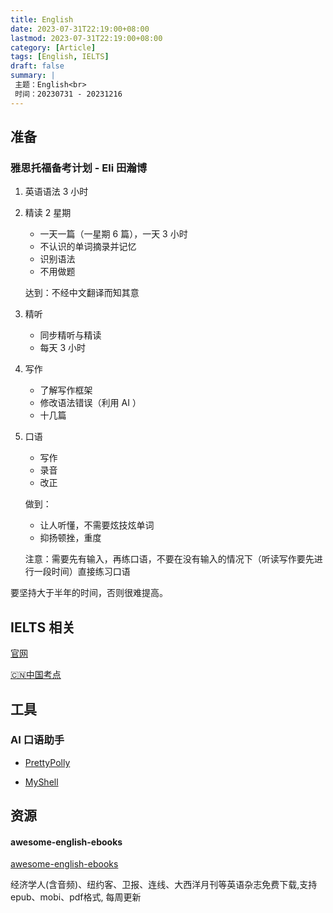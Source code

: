 ```yaml
---
title: English
date: 2023-07-31T22:19:00+08:00
lastmod: 2023-07-31T22:19:00+08:00
category: [Article]
tags: [English, IELTS]
draft: false
summary: |
 主题：English<br>
 时间：20230731 - 20231216
---
```


## 准备

### 雅思托福备考计划 - Eli 田瀚博

1. 英语语法 3 小时

2. 精读 2 星期

   - 一天一篇（一星期 6 篇），一天 3 小时
   - 不认识的单词摘录并记忆
   - 识别语法
   - 不用做题

   达到：不经中文翻译而知其意

3. 精听

   - 同步精听与精读
   - 每天 3 小时

4. 写作

   - 了解写作框架
   - 修改语法错误（利用 AI ）
   - 十几篇

5. 口语

   - 写作
   - 录音
   - 改正

   做到：

   - 让人听懂，不需要炫技炫单词
   - 抑扬顿挫，重度

   注意：需要先有输入，再练口语，不要在没有输入的情况下（听读写作要先进行一段时间）直接练习口语

要坚持大于半年的时间，否则很难提高。

## IELTS 相关

[官网](https://www.ielts.org)

[🇨🇳中国考点](https://ielts.neea.cn/showTestCenters)



## 工具

### AI 口语助手

- [PrettyPolly](https://www.prettypolly.app/app)

- [MyShell](https://myshell.ai/)

## 资源

#### awesome-english-ebooks

[awesome-english-ebooks](https://github.com/hehonghui/awesome-english-ebooks)

经济学人(含音频)、纽约客、卫报、连线、大西洋月刊等英语杂志免费下载,支持epub、mobi、pdf格式, 每周更新
